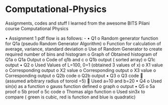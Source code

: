 # Computational-Physics
Assignments, codes and stuff I learned from the awesome BITS Pilani course Computational Physics

•	Assignment 1 pdf flow is as follows: -
•	Q1
o	Random generator function for Q1a (pseudo Random Generator Algorithm)
o	Function for calculation of average, variance, standard deviation
o	Use of Random Generator to create required number of  bins and histogram
o	Graph of Obtained histogram of Q1a
o	Q1a Output
o	Code of q1b and c
o	Q1b output ( sorted array)
o	Q1c output
•	Q2
o	Used Values of L=100, 0=1 (obtained 3 values of x)
o	X1 value
o	Corresponding output
o	X2 value
o	Corresponding output
o	X3 value
o	Corresponding output
o	Q2b code
o	Q2b output
•	Q3
o	Q3 code 
	(assumed arbitrary radius of toroid =5)
	Used a=10 and b=20
•	Q4
o	Used sin(x) as a function
o	gauss function defined 
o	graph
o	output
•	Q5
o	5a proof
o	5b proof
o	5c code
o	Thomas algo function
o	Used sin3x to compare ( green is cubic, red is function and blue is quadratic)

